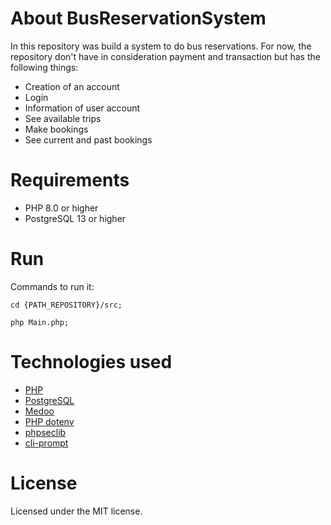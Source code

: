 # About BusReservationSystem

In this repository was build a system to do bus reservations. For now, the repository don't have in consideration payment and transaction but has the following things:

- Creation of an account
- Login
- Information of user account
- See available trips
- Make bookings
- See current and past bookings


# Requirements

- PHP 8.0 or higher
- PostgreSQL 13 or higher


# Run

Commands to run it:

```
cd {PATH_REPOSITORY}/src;

php Main.php;
```


# Technologies used

- [PHP](https://www.php.net/manual/en/)
- [PostgreSQL](https://www.postgresql.org/docs/13/index.html)
- [Medoo](https://medoo.in/doc)
- [PHP dotenv](https://github.com/vlucas/phpdotenv)
- [phpseclib](https://phpseclib.com/docs/why)
- [cli-prompt](https://github.com/Seldaek/cli-prompt)


# License

Licensed under the MIT license.
